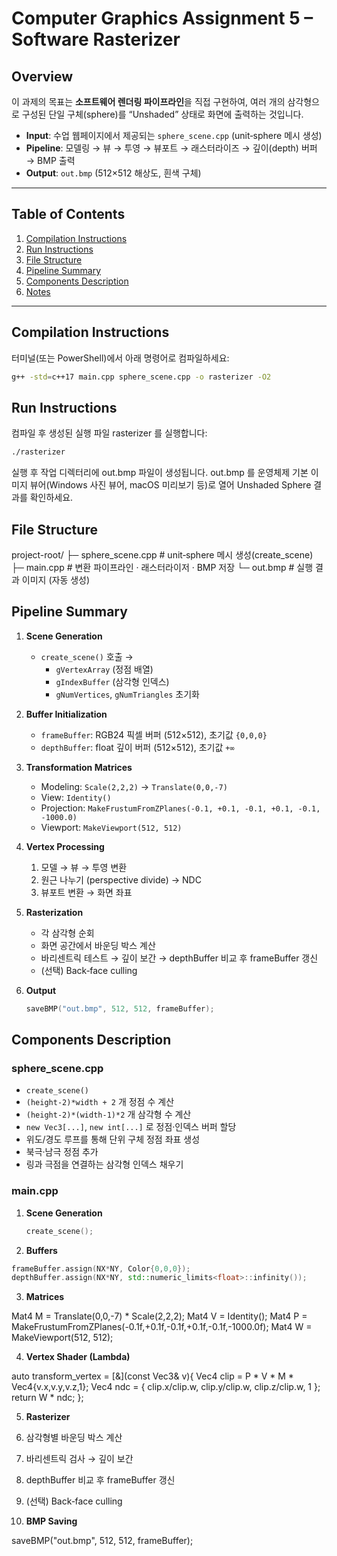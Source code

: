 # Computer Graphics Assignment 5 – Software Rasterizer

## Overview

이 과제의 목표는 **소프트웨어 렌더링 파이프라인**을 직접 구현하여, 여러 개의 삼각형으로 구성된 단일 구체(sphere)를 “Unshaded” 상태로 화면에 출력하는 것입니다.  
- **Input**: 수업 웹페이지에서 제공되는 `sphere_scene.cpp` (unit‐sphere 메시 생성)  
- **Pipeline**: 모델링 → 뷰 → 투영 → 뷰포트 → 래스터라이즈 → 깊이(depth) 버퍼 → BMP 출력  
- **Output**: `out.bmp` (512×512 해상도, 흰색 구체)

---

## Table of Contents

1. [Compilation Instructions](#compilation-instructions)  
2. [Run Instructions](#run-instructions)  
3. [File Structure](#file-structure)  
4. [Pipeline Summary](#pipeline-summary)  
5. [Components Description](#components-description)  
6. [Notes](#notes)  

---

## Compilation Instructions

터미널(또는 PowerShell)에서 아래 명령어로 컴파일하세요:

```bash
g++ -std=c++17 main.cpp sphere_scene.cpp -o rasterizer -O2
```

## Run Instructions

컴파일 후 생성된 실행 파일 rasterizer 를 실행합니다:
```bash
./rasterizer
```
실행 후 작업 디렉터리에 out.bmp 파일이 생성됩니다.
out.bmp 를 운영체제 기본 이미지 뷰어(Windows 사진 뷰어, macOS 미리보기 등)로 열어 Unshaded Sphere 결과를 확인하세요.

## File Structure

project-root/
├─ sphere_scene.cpp   # unit‐sphere 메시 생성(create_scene)
├─ main.cpp           # 변환 파이프라인 · 래스터라이저 · BMP 저장
└─ out.bmp            # 실행 결과 이미지 (자동 생성)


## Pipeline Summary

1. **Scene Generation**  
   - `create_scene()` 호출 →  
     - `gVertexArray` (정점 배열)  
     - `gIndexBuffer` (삼각형 인덱스)  
     - `gNumVertices`, `gNumTriangles` 초기화  

2. **Buffer Initialization**  
   - `frameBuffer`: RGB24 픽셀 버퍼 (512×512), 초기값 `{0,0,0}`  
   - `depthBuffer`: float 깊이 버퍼 (512×512), 초기값 `+∞`  

3. **Transformation Matrices**  
   - Modeling: `Scale(2,2,2)` → `Translate(0,0,-7)`  
   - View: `Identity()`  
   - Projection: `MakeFrustumFromZPlanes(-0.1, +0.1, -0.1, +0.1, -0.1, -1000.0)`  
   - Viewport: `MakeViewport(512, 512)`  

4. **Vertex Processing**  
   1. 모델 → 뷰 → 투영 변환  
   2. 원근 나누기 (perspective divide) → NDC  
   3. 뷰포트 변환 → 화면 좌표  

5. **Rasterization**  
   - 각 삼각형 순회  
   - 화면 공간에서 바운딩 박스 계산  
   - 바리센트릭 테스트 → 깊이 보간 → depthBuffer 비교 후 frameBuffer 갱신  
   - (선택) Back‐face culling  

6. **Output**  
   ```cpp
   saveBMP("out.bmp", 512, 512, frameBuffer);


## Components Description

### sphere_scene.cpp

- `create_scene()`
- `(height-2)*width + 2` 개 정점 수 계산
- `(height-2)*(width-1)*2` 개 삼각형 수 계산
- `new Vec3[...]`, `new int[...]` 로 정점·인덱스 버퍼 할당
- 위도/경도 루프를 통해 단위 구체 정점 좌표 생성
- 북극·남극 정점 추가
- 링과 극점을 연결하는 삼각형 인덱스 채우기

### main.cpp

1. **Scene Generation**  
   ```cpp
   create_scene();
   ```


2. **Buffers**
  ```cpp
  frameBuffer.assign(NX*NY, Color{0,0,0});
  depthBuffer.assign(NX*NY, std::numeric_limits<float>::infinity());
  ```
3. **Matrices**

Mat4 M = Translate(0,0,-7) * Scale(2,2,2);
Mat4 V = Identity();
Mat4 P = MakeFrustumFromZPlanes(-0.1f,+0.1f,-0.1f,+0.1f,-0.1f,-1000.0f);
Mat4 W = MakeViewport(512, 512);

4. **Vertex Shader (Lambda)**

auto transform_vertex = [&](const Vec3& v){
  Vec4 clip = P * V * M * Vec4{v.x,v.y,v.z,1};
  Vec4 ndc  = { clip.x/clip.w, clip.y/clip.w, clip.z/clip.w, 1 };
  return W * ndc;
};


5. **Rasterizer**

  1. 삼각형별 바운딩 박스 계산  
  2. 바리센트릭 검사 → 깊이 보간  
  3. depthBuffer 비교 후 frameBuffer 갱신  
  4. (선택) Back‐face culling  


6. **BMP Saving**

saveBMP("out.bmp", 512, 512, frameBuffer);
